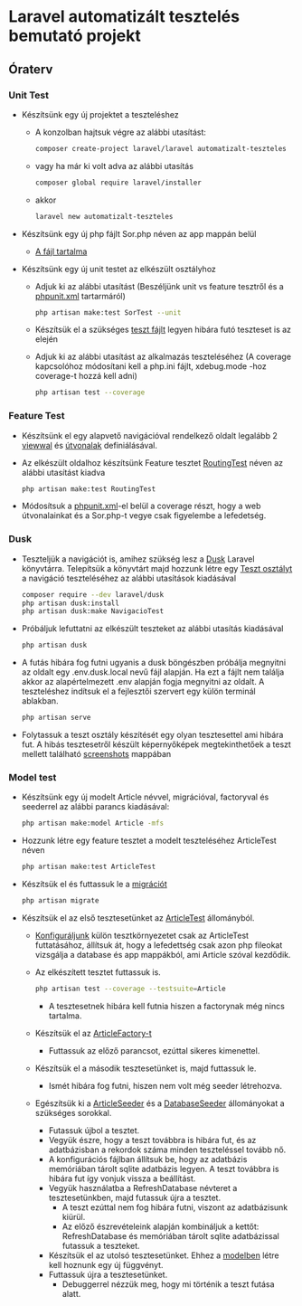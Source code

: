 # Laravel automatizált tesztelés bemutató projekt

## Óraterv

### Unit Test

- Készítsünk egy új projektet a teszteléshez

  - A konzolban hajtsuk végre az alábbi utasítást:

    ```bash
    composer create-project laravel/laravel automatizalt-teszteles
    ```

  - vagy ha már ki volt adva az alábbi utasítás

    ```bash
    composer global require laravel/installer
    ```

  - akkor

    ```bash
    laravel new automatizalt-teszteles
    ```

- Készítsünk egy új php fájlt Sor.php néven az app mappán belül

  - [A fájl tartalma](app/Sor.php)
- Készítsünk egy új unit testet az elkészült osztályhoz

  - Adjuk ki az alábbi utasítást (Beszéljünk unit vs feature tesztről és a [phpunit.xml](phpunit.xml) tartarmáról)

    ```bash
    php artisan make:test SorTest --unit
    ```

  - Készítsük el a szükséges [teszt fájlt](tests/Unit/SorTest.php) legyen hibára futó teszteset is az elején
  - Adjuk ki az alábbi utasítást az alkalmazás teszteléséhez (A coverage kapcsolóhoz módosítani kell a php.ini fájlt, xdebug.mode -hoz coverage-t hozzá kell adni)

    ```bash
    php artisan test --coverage
    ```

### Feature Test

- Készítsünk el egy alapvető navigációval rendelkező oldalt legalább 2 [viewwal](resources/views) és [útvonalak](routes/web.php) definiálásával.
- Az elkészült oldalhoz készítsünk Feature tesztet [RoutingTest](tests/Feature/RoutingTest.php) néven az alábbi utasítást kiadva

    ```bash
    php artisan make:test RoutingTest
    ```

- Módosítsuk a [phpunit.xml](phpunit.xml)-el belül a coverage részt, hogy a web útvonalainkat és a Sor.php-t vegye csak figyelembe a lefedetség.

### Dusk

- Teszteljük a navigációt is, amihez szükség lesz a [Dusk](https://github.com/laravel/dusk) Laravel könyvtárra. Telepítsük a könyvtárt majd hozzunk létre egy [Teszt osztályt](tests/Browser/NavigacioTest.php) a navigáció teszteléséhez az alábbi utasítások kiadásával

    ```bash
    composer require --dev laravel/dusk
    php artisan dusk:install
    php artisan dusk:make NavigacioTest
    ```

- Próbáljuk lefuttatni az elkészült teszteket az alábbi utasítás kiadásával

    ```bash
    php artisan dusk
    ```

- A futás hibára fog futni ugyanis a dusk böngészben próbálja megnyitni az oldalt egy .env.dusk.local nevű fájl alapján. Ha ezt a fájlt nem találja akkor az alapértelmezett .env alapján fogja megnyitni az oldalt. A teszteléshez indítsuk el a fejlesztői szervert egy külön terminál ablakban.

    ```bash
    php artisan serve
    ```

- Folytassuk a teszt osztály készítését egy olyan tesztesettel ami hibára fut. A hibás tesztesetről készült képernyőképek megtekinthetőek a teszt mellett található [screenshots](tests/Browser/screenshots) mappában

### Model test

- Készítsünk egy új modelt Article névvel, migrációval, factoryval és seederrel az alábbi parancs kiadásával:

    ```bash
    php artisan make:model Article -mfs
    ```

- Hozzunk létre egy feature tesztet a modelt teszteléséhez ArticleTest néven

    ```bash
    php artisan make:test ArticleTest
    ```

- Készítsük el és futtassuk le a [migrációt](database/migrations/2022_02_22_123111_create_articles_table.php)

    ```bash
    php artisan migrate
    ```

- Készítsük el az első tesztesetünket az [ArticleTest](tests/Feature/ArticleTest.php) állományból.
  
  - [Konfiguráljunk](phpunit.xml) külön tesztkörnyezetet csak az ArticleTest futtatásához, állítsuk át, hogy a lefedettség csak azon php fileokat vizsgálja a database és app mappákból, ami Article szóval kezdődik.
  - Az elkészített tesztet futtassuk is.

    ```bash
    php artisan test --coverage --testsuite=Article
    ```

    - A tesztesetnek hibára kell futnia hiszen a factorynak még nincs tartalma.
  - Készítsük el az [ArticleFactory-t](database/factories/ArticleFactory.php)
    - Futtassuk az előző parancsot, ezúttal sikeres kimenettel.
  - Készítsük el a második tesztesetünket is, majd futtassuk le.
    - Ismét hibára fog futni, hiszen nem volt még seeder létrehozva.
  - Egészítsük ki a [ArticleSeeder](database/seeders/ArticleSeeder.php) és a [DatabaseSeeder](database/seeders/DatabaseSeeder.php) állományokat a szükséges sorokkal.
    - Futassuk újbol a tesztet.
    - Vegyük észre, hogy a teszt továbbra is hibára fut, és az adatbázisban a rekordok száma minden teszteléssel tovább nő.
    - A konfigurációs fájlban állítsuk be, hogy az adatbázis memóriában tárolt sqlite adatbázis legyen. A teszt továbbra is hibára fut így vonjuk vissza a beállítást.
    - Vegyük használatba a RefreshDatabase névteret a tesztesetünkben, majd futassuk újra a tesztet.
      - A teszt ezúttal nem fog hibára futni, viszont az adatbázisunk kiürül.
      - Az előző észrevételeink alapján kombináljuk a kettőt: RefreshDatabase és memóriában tárolt sqlite adatbázissal futassuk a teszteket.
    - Készítsük el az utolsó tesztesetünket. Ehhez a [modelben](app/Models/Article.php) létre kell hoznunk egy új függvényt.
    - Futtassuk újra a tesztesetünket.
      - Debuggerrel nézzük meg, hogy mi történik a teszt futása alatt.
